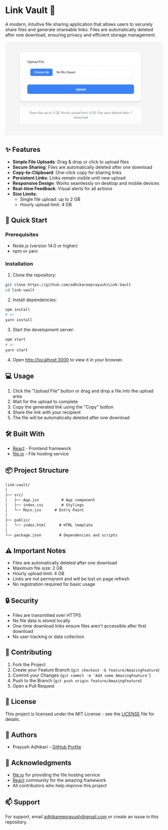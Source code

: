 # Link Vault 🔐

A modern, intuitive file sharing application that allows users to securely share files and generate shareable links. Files are automatically deleted after one download, ensuring privacy and efficient storage management.

![Preview](image/README/1730038204180.png)

## ✨ Features

- **Simple File Uploads**: Drag & drop or click to upload files
- **Secure Sharing**: Files are automatically deleted after one download
- **Copy-to-Clipboard**: One-click copy for sharing links
- **Persistent Links**: Links remain visible until new upload
- **Responsive Design**: Works seamlessly on desktop and mobile devices
- **Real-time Feedback**: Visual alerts for all actions
- **Size Limits**:
  - Single file upload: up to 2 GB
  - Hourly upload limit: 4 GB

## 🚀 Quick Start

### Prerequisites

- Node.js (version 14.0 or higher)
- npm or yarn

### Installation

1. Clone the repository:

```bash
git clone https://github.com/adhikareeprayush/Link-Vault
cd link-vault
```

2. Install dependencies:

```bash
npm install
# or
yarn install
```

3. Start the development server:

```bash
npm start
# or
yarn start
```

4. Open [http://localhost:3000](http://localhost:3000) to view it in your browser.

## 💻 Usage

1. Click the "Upload File" button or drag and drop a file into the upload area
2. Wait for the upload to complete
3. Copy the generated link using the "Copy" button
4. Share the link with your recipient
5. The file will be automatically deleted after one download

## 🛠️ Built With

- [React](https://reactjs.org/) - Frontend framework
- [file.io](https://file.io/) - File hosting service

## 📦 Project Structure

```
link-vault/
│
├── src/
│   ├── App.jsx          # App component
│   ├── index.css        # Stylings
│   └── Main.jsx      # Entry Point
│
├── public/
│   └── index.html      # HTML template
│
└── package.json        # Dependencies and scripts
```

## ⚠️ Important Notes

- Files are automatically deleted after one download
- Maximum file size: 2 GB
- Hourly upload limit: 4 GB
- Links are not permanent and will be lost on page refresh
- No registration required for basic usage

## 🔒 Security

- Files are transmitted over HTTPS
- No file data is stored locally
- One-time download links ensure files aren't accessible after first download
- No user tracking or data collection

## 🤝 Contributing

1. Fork the Project
2. Create your Feature Branch (`git checkout -b feature/AmazingFeature`)
3. Commit your Changes (`git commit -m 'Add some AmazingFeature'`)
4. Push to the Branch (`git push origin feature/AmazingFeature`)
5. Open a Pull Request

## 📝 License

This project is licensed under the MIT License - see the [LICENSE](LICENSE) file for details.

## 👥 Authors

- Prayush Adhikari - [GitHub Profile](https://github.com/adhikareeprayush)

## 🙏 Acknowledgments

- [file.io](https://file.io/) for providing the file hosting service
- [React](https://react.dev/) community for the amazing framework
- All contributors who help improve this project

## 📫 Support

For support, email adhikareeprayush@gmail.com or create an issue in this repository.
